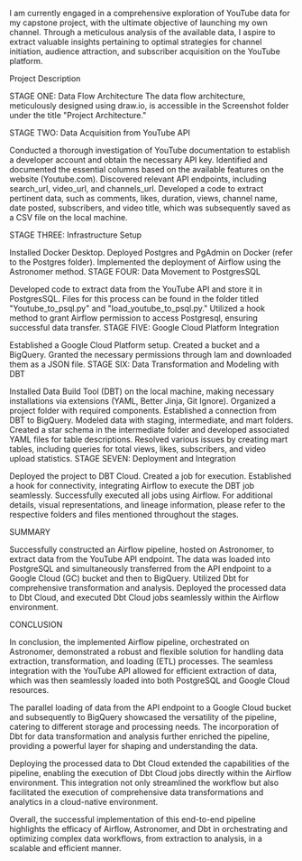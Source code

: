 I am currently engaged in a comprehensive exploration of YouTube data for my capstone project, with the ultimate objective of launching my own channel. Through a meticulous analysis of the available data, I aspire to extract valuable insights pertaining to optimal strategies for channel initiation, audience attraction, and subscriber acquisition on the YouTube platform.

Project Description

STAGE ONE: Data Flow Architecture
The data flow architecture, meticulously designed using draw.io, is accessible in the Screenshot folder under the title "Project Architecture."

STAGE TWO: Data Acquisition from YouTube API

Conducted a thorough investigation of YouTube documentation to establish a developer account and obtain the necessary API key.
Identified and documented the essential columns based on the available features on the website (Youtube.com).
Discovered relevant API endpoints, including search_url, video_url, and channels_url.
Developed a code to extract pertinent data, such as comments, likes, duration, views, channel name, date posted, subscribers, and video title, which was subsequently saved as a CSV file on the local machine.

STAGE THREE: Infrastructure Setup

Installed Docker Desktop.
Deployed Postgres and PgAdmin on Docker (refer to the Postgres folder).
Implemented the deployment of Airflow using the Astronomer method.
STAGE FOUR: Data Movement to PostgresSQL

Developed code to extract data from the YouTube API and store it in PostgresSQL.
Files for this process can be found in the folder titled "Youtube_to_psql.py" and "load_youtube_to_psql.py."
Utilized a hook method to grant Airflow permission to access Postgresql, ensuring successful data transfer.
STAGE FIVE: Google Cloud Platform Integration

Established a Google Cloud Platform setup.
Created a bucket and a BigQuery.
Granted the necessary permissions through Iam and downloaded them as a JSON file.
STAGE SIX: Data Transformation and Modeling with DBT

Installed Data Build Tool (DBT) on the local machine, making necessary installations via extensions (YAML, Better Jinja, Git Ignore).
Organized a project folder with required components.
Established a connection from DBT to BigQuery.
Modeled data with staging, intermediate, and mart folders.
Created a star schema in the intermediate folder and developed associated YAML files for table descriptions.
Resolved various issues by creating mart tables, including queries for total views, likes, subscribers, and video upload statistics.
STAGE SEVEN: Deployment and Integration

Deployed the project to DBT Cloud.
Created a job for execution.
Established a hook for connectivity, integrating Airflow to execute the DBT job seamlessly.
Successfully executed all jobs using Airflow.
For additional details, visual representations, and lineage information, please refer to the respective folders and files mentioned throughout the stages.

SUMMARY

Successfully constructed an Airflow pipeline, hosted on Astronomer, to extract data from the YouTube API endpoint. The data was loaded into PostgreSQL and simultaneously transferred from the API endpoint to a Google Cloud (GC) bucket and then to BigQuery. Utilized Dbt for comprehensive transformation and analysis. Deployed the processed data to Dbt Cloud, and executed Dbt Cloud jobs seamlessly within the Airflow environment.

CONCLUSION

In conclusion, the implemented Airflow pipeline, orchestrated on Astronomer, demonstrated a robust and flexible solution for handling data extraction, transformation, and loading (ETL) processes. The seamless integration with the YouTube API allowed for efficient extraction of data, which was then seamlessly loaded into both PostgreSQL and Google Cloud resources.

The parallel loading of data from the API endpoint to a Google Cloud bucket and subsequently to BigQuery showcased the versatility of the pipeline, catering to different storage and processing needs. The incorporation of Dbt for data transformation and analysis further enriched the pipeline, providing a powerful layer for shaping and understanding the data.

Deploying the processed data to Dbt Cloud extended the capabilities of the pipeline, enabling the execution of Dbt Cloud jobs directly within the Airflow environment. This integration not only streamlined the workflow but also facilitated the execution of comprehensive data transformations and analytics in a cloud-native environment.

Overall, the successful implementation of this end-to-end pipeline highlights the efficacy of Airflow, Astronomer, and Dbt in orchestrating and optimizing complex data workflows, from extraction to analysis, in a scalable and efficient manner.





